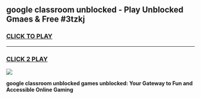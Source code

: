 
## google classroom unblocked - Play Unblocked Gmaes & Free #3tzkj
<h3>
<a href="https://news.freeplayer.one?title=google_classroom_unblocked&ref=24F">CLICK TO PLAY</a></h3>
<hr>

<h3>
<a href="https://news.freeplayer.one?title=google_classroom_unblocked&ref=24F">CLICK 2 PLAY</a>
  
</h3>

<a href="https://news.freeplayer.one?title=google_classroom_unblocked&ref=24F/"><img src="https://clearcache.store/games.png"></a>


**google classroom unblocked games unblocked: Your Gateway to Fun and Accessible Online Gaming**

